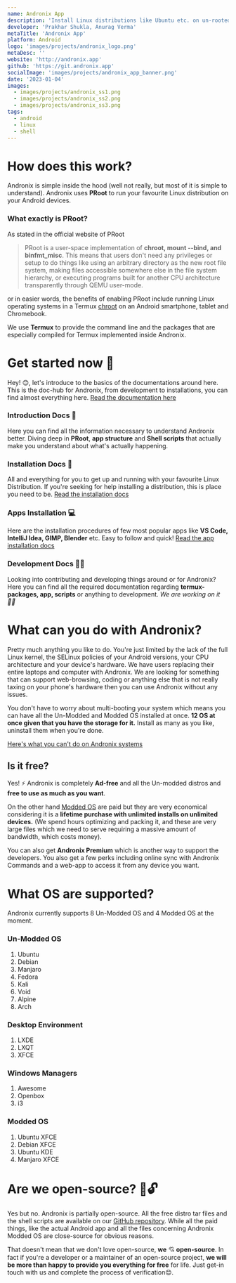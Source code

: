```yaml
---
name: Andronix App
description: 'Install Linux distributions like Ubuntu etc. on un-rooted Android devices.'
developer: 'Prakhar Shukla, Anurag Verma'
metaTitle: 'Andronix App'
platform: Android
logo: 'images/projects/andronix_logo.png'
metaDesc: ''
website: 'http://andronix.app'
github: 'https://git.andronix.app'
socialImage: 'images/projects/andronix_app_banner.png'
date: '2023-01-04'
images:
  - images/projects/andronix_ss1.png
  - images/projects/andronix_ss2.png
  - images/projects/andronix_ss3.png
tags:
  - android
  - linux
  - shell
---
```



# How does this work?
Andronix is simple inside the hood (well not really, but most of it is simple to understand). Andronix uses **PRoot** to run your favourite Linux distribution on your Android devices.


### What exactly is PRoot?

As stated in the official website of PRoot

> PRoot is a user-space implementation of **chroot, mount --bind, and binfmt_misc**. This means that users don't need any privileges or setup to do things like using an arbitrary directory as the new root file system, making files accessible somewhere else in the file system hierarchy, or executing programs built for another CPU architecture transparently through QEMU user-mode.


or in easier words, the benefits of enabling PRoot include running Linux operating systems in a Termux [chroot](https://en.m.wikipedia.org/wiki/Chroot) on an Android smartphone, tablet and Chromebook.

We use **Termux** to provide the command line and the packages that are especially compiled for Termux implemented inside Andronix.

# Get started now 🚀
Hey! 😊, let's introduce to the basics of the documentations around here. This is the doc-hub for Andronix, from development to installations, you can find almost everything here. [Read the documentation here](https://docs.andronix.app)

### Introduction Docs 📒

Here you can find all the information necessary to understand Andronix better. Diving deep in **PRoot**, **app structure** and **Shell scripts** that actually make you understand about what's actually happening.

### Installation Docs 📱
All and everything for you to get up and running with your favourite Linux Distribution. If you're seeking for help installing a distribution, this is place you need to be. [Read the installation docs](https://docs.andronix.app/installations/non-modded-os)

### Apps Installation 💻
Here are the installation procedures of few most popular apps like **VS Code, IntelliJ Idea, GIMP, Blender** etc. Easy to follow and quick! [Read the app installation docs](https://docs.andronix.app/software/browsers)

### Development Docs 👨‍💻
Looking into contributing and developing things around or for Andronix? Here you can find all the required documentation regarding **termux-packages, app, scripts** or anything to development. *We are working on it 👷‍♂️*

# What can you do with Andronix?
Pretty much anything you like to do. You're just limited by the lack of the full Linux kernel, the SELinux policies of your Android versions, your CPU architecture and your device's hardware. We have users replacing their entire laptops and computer with Andronix. We are looking for something that can support web-browsing, coding or anything else that is not really taxing on your phone's hardware then you can use Andronix without any issues.

You don't have to worry about multi-booting your system which means you can have all the Un-Modded and Modded OS installed at once. **12 OS at once given that you have the storage for it.** Install as many as you like, uninstall them when you're done.

[Here's what you can't do on Andronix systems](https://docs.andronix.app/)

## Is it free?

Yes! ⚡ Andronix is completely **Ad-free** and all the Un-modded distros and **free to use as much as you want**.

On the other hand [Modded OS](https://docs.andronix.app/installations/modded-os) are paid but they are very economical considering it is a **lifetime purchase with unlimited installs on unlimited devices.**  (We spend hours optimizing and packing it, and these are very large files which we need to serve requiring a massive amount of bandwidth, which costs money).

You can also get **Andronix Premium** which is another way to support the developers. You also get a few perks including online sync with Andronix Commands and a web-app to access it from any device you want.


# What OS are supported?
Andronix currently supports 8 Un-Modded OS and 4 Modded OS at the moment.
### Un-Modded OS
1. Ubuntu
2. Debian
3. Manjaro
4. Fedora
5. Kali
6. Void
7. Alpine
8. Arch

### Desktop Environment
1. LXDE
2. LXQT
3. XFCE

### Windows Managers
1. Awesome
2. Openbox
3. i3

### Modded OS
1. Ubuntu XFCE
2. Debian XFCE
3. Ubuntu KDE
4. Manjaro XFCE



# Are we open-source? 📖🔓


Yes but no. Andronix is partially open-source. All the free distro tar files and the shell scripts are available on our [GitHub repository](https://github.com/andronixapp). While all the paid things, like the actual Android app and all the files concerning Andronix Modded OS are close-source for obvious reasons.

That doesn't mean that we don't love open-source, **we** 💘 **open-source**. In fact if you're a developer or a maintainer of an open-source project, **we will be more than happy to provide you everything for free** for life. Just get-in touch with us and complete the process of verification😊.

<br>

